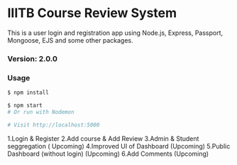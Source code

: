 # IIITB Course Review System

This is a user login and registration app using Node.js, Express, Passport, Mongoose, EJS and some other packages.

### Version: 2.0.0

### Usage

```sh
$ npm install
```

```sh
$ npm start
# Or run with Nodemon

# Visit http://localhost:5000
```
1.Login & Register 
2.Add course & Add Review
3.Admin & Student seggregation ( Upcoming)
4.Improved UI of Dashboard (Upcoming)
5.Public Dashboard (without login) (Upcoming)
6.Add Comments (Upcoming)
